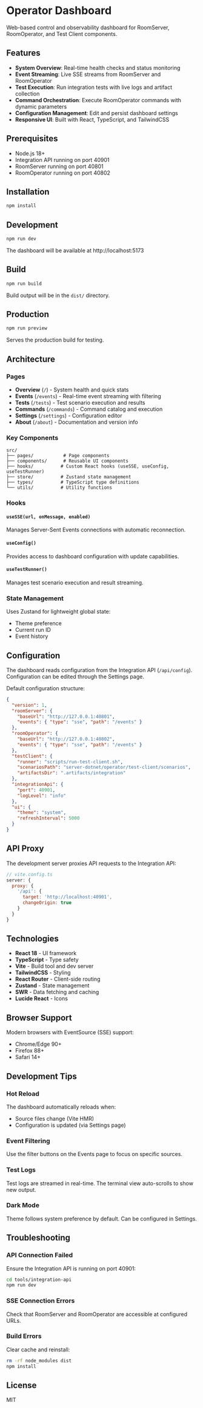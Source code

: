 # Operator Dashboard

Web-based control and observability dashboard for RoomServer, RoomOperator, and Test Client components.

## Features

- **System Overview**: Real-time health checks and status monitoring
- **Event Streaming**: Live SSE streams from RoomServer and RoomOperator
- **Test Execution**: Run integration tests with live logs and artifact collection
- **Command Orchestration**: Execute RoomOperator commands with dynamic parameters
- **Configuration Management**: Edit and persist dashboard settings
- **Responsive UI**: Built with React, TypeScript, and TailwindCSS

## Prerequisites

- Node.js 18+
- Integration API running on port 40901
- RoomServer running on port 40801
- RoomOperator running on port 40802

## Installation

```bash
npm install
```

## Development

```bash
npm run dev
```

The dashboard will be available at http://localhost:5173

## Build

```bash
npm run build
```

Build output will be in the `dist/` directory.

## Production

```bash
npm run preview
```

Serves the production build for testing.

## Architecture

### Pages

- **Overview** (`/`) - System health and quick stats
- **Events** (`/events`) - Real-time event streaming with filtering
- **Tests** (`/tests`) - Test scenario execution and results
- **Commands** (`/commands`) - Command catalog and execution
- **Settings** (`/settings`) - Configuration editor
- **About** (`/about`) - Documentation and version info

### Key Components

```
src/
├── pages/           # Page components
├── components/      # Reusable UI components
├── hooks/          # Custom React hooks (useSSE, useConfig, useTestRunner)
├── store/          # Zustand state management
├── types/          # TypeScript type definitions
└── utils/          # Utility functions
```

### Hooks

#### `useSSE(url, onMessage, enabled)`
Manages Server-Sent Events connections with automatic reconnection.

#### `useConfig()`
Provides access to dashboard configuration with update capabilities.

#### `useTestRunner()`
Manages test scenario execution and result streaming.

### State Management

Uses Zustand for lightweight global state:
- Theme preference
- Current run ID
- Event history

## Configuration

The dashboard reads configuration from the Integration API (`/api/config`). Configuration can be edited through the Settings page.

Default configuration structure:

```json
{
  "version": 1,
  "roomServer": {
    "baseUrl": "http://127.0.0.1:40801",
    "events": { "type": "sse", "path": "/events" }
  },
  "roomOperator": {
    "baseUrl": "http://127.0.0.1:40802",
    "events": { "type": "sse", "path": "/events" }
  },
  "testClient": {
    "runner": "scripts/run-test-client.sh",
    "scenariosPath": "server-dotnet/operator/test-client/scenarios",
    "artifactsDir": ".artifacts/integration"
  },
  "integrationApi": {
    "port": 40901,
    "logLevel": "info"
  },
  "ui": {
    "theme": "system",
    "refreshInterval": 5000
  }
}
```

## API Proxy

The development server proxies API requests to the Integration API:

```javascript
// vite.config.ts
server: {
  proxy: {
    '/api': {
      target: 'http://localhost:40901',
      changeOrigin: true
    }
  }
}
```

## Technologies

- **React 18** - UI framework
- **TypeScript** - Type safety
- **Vite** - Build tool and dev server
- **TailwindCSS** - Styling
- **React Router** - Client-side routing
- **Zustand** - State management
- **SWR** - Data fetching and caching
- **Lucide React** - Icons

## Browser Support

Modern browsers with EventSource (SSE) support:
- Chrome/Edge 90+
- Firefox 88+
- Safari 14+

## Development Tips

### Hot Reload
The dashboard automatically reloads when:
- Source files change (Vite HMR)
- Configuration is updated (via Settings page)

### Event Filtering
Use the filter buttons on the Events page to focus on specific sources.

### Test Logs
Test logs are streamed in real-time. The terminal view auto-scrolls to show new output.

### Dark Mode
Theme follows system preference by default. Can be configured in Settings.

## Troubleshooting

### API Connection Failed
Ensure the Integration API is running on port 40901:
```bash
cd tools/integration-api
npm run dev
```

### SSE Connection Errors
Check that RoomServer and RoomOperator are accessible at configured URLs.

### Build Errors
Clear cache and reinstall:
```bash
rm -rf node_modules dist
npm install
```

## License

MIT
